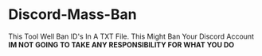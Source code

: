 # Discord-Mass-Ban
This Tool Well Ban ID's In A TXT File. This Might Ban Your Discord Account **IM NOT GOING TO TAKE ANY RESPONSIBILITY FOR WHAT YOU DO**
